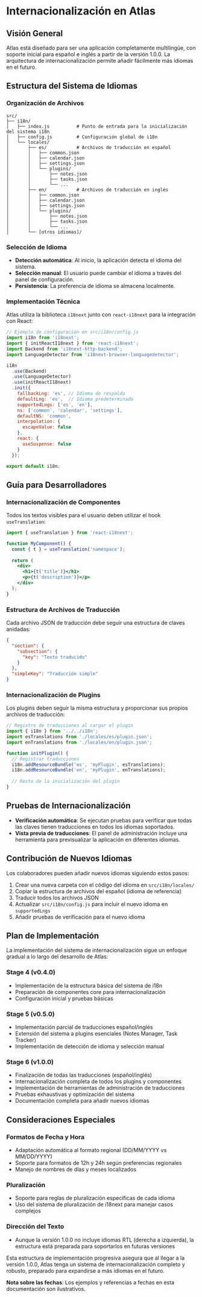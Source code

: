 # Internacionalización en Atlas

## Visión General

Atlas está diseñado para ser una aplicación completamente multilingüe, con soporte inicial para español e inglés a partir de la versión 1.0.0. La arquitectura de internacionalización permite añadir fácilmente más idiomas en el futuro.

## Estructura del Sistema de Idiomas

### Organización de Archivos

```
src/
├── i18n/
│   ├── index.js          # Punto de entrada para la inicialización del sistema i18n
│   ├── config.js         # Configuración global de i18n
│   └── locales/
│       ├── es/           # Archivos de traducción en español
│       │   ├── common.json
│       │   ├── calendar.json
│       │   ├── settings.json
│       │   └── plugins/
│       │       ├── notes.json
│       │       ├── tasks.json
│       │       └── ...
│       ├── en/           # Archivos de traducción en inglés
│       │   ├── common.json
│       │   ├── calendar.json
│       │   ├── settings.json
│       │   └── plugins/
│       │       ├── notes.json
│       │       ├── tasks.json
│       │       └── ...
│       └── [otros idiomas]/
```

### Selección de Idioma

- **Detección automática**: Al inicio, la aplicación detecta el idioma del sistema.
- **Selección manual**: El usuario puede cambiar el idioma a través del panel de configuración.
- **Persistencia**: La preferencia de idioma se almacena localmente.

### Implementación Técnica

Atlas utiliza la biblioteca `i18next` junto con `react-i18next` para la integración con React:

```javascript
// Ejemplo de configuración en src/i18n/config.js
import i18n from 'i18next';
import { initReactI18next } from 'react-i18next';
import Backend from 'i18next-http-backend';
import LanguageDetector from 'i18next-browser-languagedetector';

i18n
  .use(Backend)
  .use(LanguageDetector)
  .use(initReactI18next)
  .init({
    fallbackLng: 'es', // Idioma de respaldo
    defaultLng: 'es',  // Idioma predeterminado
    supportedLngs: ['es', 'en'],
    ns: ['common', 'calendar', 'settings'],
    defaultNS: 'common',
    interpolation: {
      escapeValue: false
    },
    react: {
      useSuspense: false
    }
  });

export default i18n;
```

## Guía para Desarrolladores

### Internacionalización de Componentes

Todos los textos visibles para el usuario deben utilizar el hook `useTranslation`:

```jsx
import { useTranslation } from 'react-i18next';

function MyComponent() {
  const { t } = useTranslation('namespace');
  
  return (
    <div>
      <h1>{t('title')}</h1>
      <p>{t('description')}</p>
    </div>
  );
}
```

### Estructura de Archivos de Traducción

Cada archivo JSON de traducción debe seguir una estructura de claves anidadas:

```json
{
  "section": {
    "subsection": {
      "key": "Texto traducido"
    }
  },
  "simpleKey": "Traducción simple"
}
```

### Internacionalización de Plugins

Los plugins deben seguir la misma estructura y proporcionar sus propios archivos de traducción:

```javascript
// Registro de traducciones al cargar el plugin
import { i18n } from '../../i18n';
import esTranslations from './locales/es/plugin.json';
import enTranslations from './locales/en/plugin.json';

function initPlugin() {
  // Registrar traducciones
  i18n.addResourceBundle('es', 'myPlugin', esTranslations);
  i18n.addResourceBundle('en', 'myPlugin', enTranslations);
  
  // Resto de la inicialización del plugin
}
```

## Pruebas de Internacionalización

- **Verificación automática**: Se ejecutan pruebas para verificar que todas las claves tienen traducciones en todos los idiomas soportados.
- **Vista previa de traducciones**: El panel de administración incluye una herramienta para previsualizar la aplicación en diferentes idiomas.

## Contribución de Nuevos Idiomas

Los colaboradores pueden añadir nuevos idiomas siguiendo estos pasos:

1. Crear una nueva carpeta con el código del idioma en `src/i18n/locales/`
2. Copiar la estructura de archivos del español (idioma de referencia)
3. Traducir todos los archivos JSON
4. Actualizar `src/i18n/config.js` para incluir el nuevo idioma en `supportedLngs`
5. Añadir pruebas de verificación para el nuevo idioma

## Plan de Implementación

La implementación del sistema de internacionalización sigue un enfoque gradual a lo largo del desarrollo de Atlas:

### Stage 4 (v0.4.0)
- Implementación de la estructura básica del sistema de i18n
- Preparación de componentes core para internacionalización
- Configuración inicial y pruebas básicas

### Stage 5 (v0.5.0)
- Implementación parcial de traducciones español/inglés
- Extensión del sistema a plugins esenciales (Notes Manager, Task Tracker)
- Implementación de detección de idioma y selección manual

### Stage 6 (v1.0.0)
- Finalización de todas las traducciones (español/inglés)
- Internacionalización completa de todos los plugins y componentes
- Implementación de herramientas de administración de traducciones
- Pruebas exhaustivas y optimización del sistema
- Documentación completa para añadir nuevos idiomas

## Consideraciones Especiales

### Formatos de Fecha y Hora
- Adaptación automática al formato regional (DD/MM/YYYY vs MM/DD/YYYY)
- Soporte para formatos de 12h y 24h según preferencias regionales
- Manejo de nombres de días y meses localizados

### Pluralización
- Soporte para reglas de pluralización específicas de cada idioma
- Uso del sistema de pluralización de i18next para manejar casos complejos

### Dirección del Texto
- Aunque la versión 1.0.0 no incluye idiomas RTL (derecha a izquierda), la estructura está preparada para soportarlos en futuras versiones

Esta estructura de implementación progresiva asegura que al llegar a la versión 1.0.0, Atlas tenga un sistema de internacionalización completo y robusto, preparado para expandirse a más idiomas en el futuro.

**Nota sobre las fechas**: Los ejemplos y referencias a fechas en esta documentación son ilustrativos.